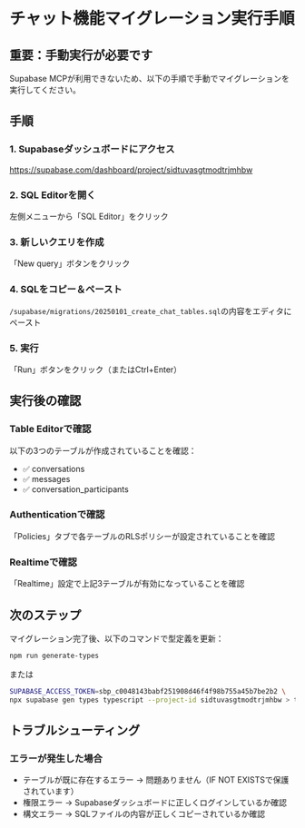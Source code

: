# チャット機能マイグレーション実行手順

## 重要：手動実行が必要です

Supabase MCPが利用できないため、以下の手順で手動でマイグレーションを実行してください。

## 手順

### 1. Supabaseダッシュボードにアクセス
https://supabase.com/dashboard/project/sidtuvasgtmodtrjmhbw

### 2. SQL Editorを開く
左側メニューから「SQL Editor」をクリック

### 3. 新しいクエリを作成
「New query」ボタンをクリック

### 4. SQLをコピー＆ペースト
`/supabase/migrations/20250101_create_chat_tables.sql`の内容をエディタにペースト

### 5. 実行
「Run」ボタンをクリック（またはCtrl+Enter）

## 実行後の確認

### Table Editorで確認
以下の3つのテーブルが作成されていることを確認：
- ✅ conversations
- ✅ messages  
- ✅ conversation_participants

### Authenticationで確認
「Policies」タブで各テーブルのRLSポリシーが設定されていることを確認

### Realtimeで確認
「Realtime」設定で上記3テーブルが有効になっていることを確認

## 次のステップ

マイグレーション完了後、以下のコマンドで型定義を更新：

```bash
npm run generate-types
```

または

```bash
SUPABASE_ACCESS_TOKEN=sbp_c0048143babf251908d46f4f98b755a45b7be2b2 \
npx supabase gen types typescript --project-id sidtuvasgtmodtrjmhbw > types/supabase.ts
```

## トラブルシューティング

### エラーが発生した場合
- テーブルが既に存在するエラー → 問題ありません（IF NOT EXISTSで保護されています）
- 権限エラー → Supabaseダッシュボードに正しくログインしているか確認
- 構文エラー → SQLファイルの内容が正しくコピーされているか確認